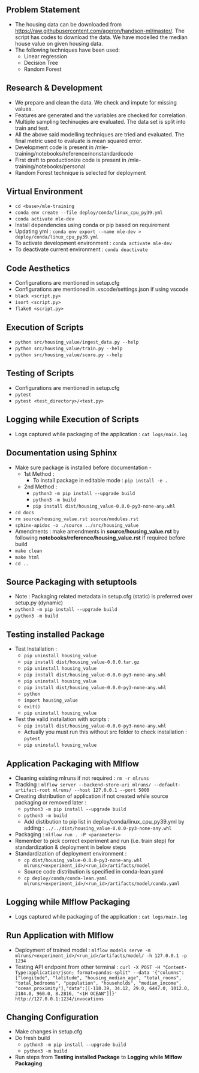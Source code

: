 ## Problem Statement
 - The housing data can be downloaded from https://raw.githubusercontent.com/ageron/handson-ml/master/. The script has codes to download the data. We have modelled the median house value on given housing data.
 - The following techniques have been used:
    - Linear regression
    - Decision Tree
    - Random Forest
## Research & Development
 - We prepare and clean the data. We check and impute for missing values.
 - Features are generated and the variables are checked for correlation.
 - Multiple sampling techinuqies are evaluated. The data set is split into train and test.
 - All the above said modelling techniques are tried and evaluated. The final metric used to evaluate is mean squared error.
 - Development code is present in <base>/mle-training/notebooks/reference/nonstandardcode
 - First draft to productionize code is present in <base>/mle-training/notebooks/personal
 - Random Forest technique is selected for deployment
## Virtual Environment
 - `cd <base>/mle-training`
 - `conda env create --file deploy/conda/linux_cpu_py39.yml`
 - `conda activate mle-dev`
 - Install dependencies using conda or pip based on requirement
 - Updating yml : `conda env export --name mle-dev > deploy/conda/linux_cpu_py39.yml`
 - To activate development environment : `conda activate mle-dev`
 - To deactivate current environment : `conda deactivate`
## Code Aesthetics
 - Configurations are mentioned in setup.cfg
 - Configurations are mentioned in .vscode/settings.json if using vscode
 - `black <script.py>`
 - `isort <script.py>`
 - `flake8 <script.py>`
## Execution of Scripts
 - `python src/housing_value/ingest_data.py --help`
 - `python src/housing_value/train.py --help`
 - `python src/housing_value/score.py --help`
## Testing of Scripts
 - Configurations are mentioned in setup.cfg
 - `pytest`
 - `pytest <test_directory>/<test.py>`
## Logging while Execution of Scripts
 - Logs captured while packaging of the application : `cat logs/main.log`
## Documentation using Sphinx
 - Make sure package is installed before documentation -
   - 1st Method :
      - To install package in editable mode : `pip install -e .`
   - 2nd Method :
      - `python3 -m pip install --upgrade build`
      - `python3 -m build`
      - `pip install dist/housing_value-0.0.0-py3-none-any.whl`
 - `cd docs`
 - `rm source/housing_value.rst source/modules.rst`
 - `sphinx-apidoc -o ./source ../src/housing_value`
 - Amendments : make amendments in **source/housing_value.rst** by following **notebooks/reference/housing_value.rst** if required before build
 - `make clean`
 - `make html`
 - `cd ..`
## Source Packaging with setuptools
 <!-- ## Packaging with setup.py
 - To install package in editable mode : `pip install -e .`
 - To create package distribution : `python setup.py sdist` -->
 - Note : Packaging related metadata in setup.cfg (static) is preferred over setup.py (dynamic)
 - `python3 -m pip install --upgrade build`
 - `python3 -m build`
## Testing installed Package
 - Test Installation :
   - `pip uninstall housing_value`
   - `pip install dist/housing_value-0.0.0.tar.gz`
   - `pip uninstall housing_value`
   - `pip install dist/housing_value-0.0.0-py3-none-any.whl`
   - `pip uninstall housing_value`
   - `pip install dist/housing_value-0.0.0-py3-none-any.whl`
   - `python`
   - `import housing_value`
   - `exit()`
   - `pip uninstall housing_value`
 - Test the valid installation with scripts :
   - `pip install dist/housing_value-0.0.0-py3-none-any.whl`
   - Actually you must run this without src folder to check installation : `pytest`
   - `pip uninstall housing_value`
## Application Packaging with Mlflow
 - Cleaning existing mlruns if not required : `rm -r mlruns`
 - Tracking : `mlflow server --backend-store-uri mlruns/ --default-artifact-root mlruns/ --host 127.0.0.1 --port 5000`
 - Creating distribution of application if not created while source packaging or removed later :
   - `python3 -m pip install --upgrade build`
   - `python3 -m build`
   - Add distibution to pip list in deploy/conda/linux_cpu_py39.yml by adding : `../../dist/housing_value-0.0.0-py3-none-any.whl`
 - Packaging : `mlflow run . -P <parameters>`
 - Remember to pick correct experiment and run (i.e. train step) for standardization & deployment in below steps
 - Standardization of deployment environment :
   - `cp dist/housing_value-0.0.0-py3-none-any.whl mlruns/<experiment_id>/<run_id>/artifacts/model`
   - Source code distribution is specified in conda-lean.yaml
   - `cp deploy/conda/conda-lean.yaml mlruns/<experiment_id>/<run_id>/artifacts/model/conda.yaml`
## Logging while Mlflow Packaging
 - Logs captured while packaging of the application : `cat logs/main.log`
## Run Application with Mlflow
 - Deployment of trained model : `mlflow models serve -m mlruns/<experiment_id>/<run_id>/artifacts/model/ -h 127.0.0.1 -p 1234`
 - Testing API endpoint from other terminal : `curl -X POST -H "Content-Type:application/json; format=pandas-split" --data '{"columns":["longitude", "latitude", "housing_median_age", "total_rooms", "total_bedrooms", "population", "households", "median_income", "ocean_proximity"],"data":[[-118.39, 34.12, 29.0, 6447.0, 1012.0, 2184.0, 960.0, 8.2816, "<1H OCEAN"]]}' http://127.0.0.1:1234/invocations`
## Changing Configuration
 - Make changes in setup.cfg
 - Do fresh build
   - `python3 -m pip install --upgrade build`
   - `python3 -m build`
 - Run steps from **Testing installed Package** to **Logging while Mlflow Packaging**